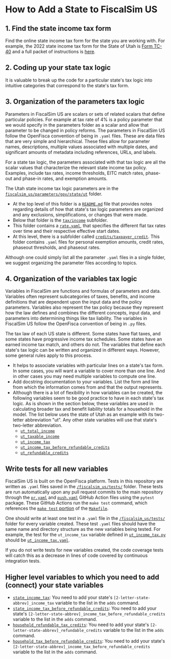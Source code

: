 # How to Add a State to FiscalSim US

## 1. Find the state income tax form
Find the online state income tax form for the state you are working with. For example, the 2022 state income tax form for the State of Utah is [Form TC-40](https://tax.utah.gov/forms/current/tc-40-fullpacket.pdf) and a full packet of instructions is [here](https://tax.utah.gov/forms/current/tc-40inst.pdf).

## 2. Coding up your state tax logic
It is valuable to break up the code for a particular state's tax logic into intuitive categories that correspond to the state's tax form.

## 3. Organization of the parameters tax logic
Parameters in FiscalSim US are scalars or sets of related scalars that define particular policies. For example at tax rate of 4% is a policy parameter that we would specify in the parameters folder as a scalar and allow that parameter to be changed in policy reforms. The parameters in FiscalSim US follow the OpenFisca convention of being in `.yaml` files. These are data files that are very simple and hierarchical. These files allow for parameter names, descriptions, multiple values associated with multiple dates, and significant amounts of metadata including references, URLs, and labels.

For a state tax logic, the parameters associated with that tax logic are all the scalar values that characterize the relevant state income tax policy. Examples, include tax rates, income thresholds, EITC match rates, phase-out and phase-in rates, and exemption amounts.

The Utah state income tax logic parameters are in the [`fiscalsim_us/parameters/gov/state/ut`](https://github.com/TheCGO/fiscalsim-us/tree/main/fiscalsim_us/parameters/gov/states/ut) folder.
* At the top level of this folder is a [`README.md`](https://github.com/TheCGO/fiscalsim-us/blob/main/fiscalsim_us/parameters/gov/states/ut/README.md) file that provides notes regarding details of how that state's tax logic parameters are organized and any exclusions, simplifications, or changes that were made.
* Below that folder is the [`tax/income`](https://github.com/TheCGO/fiscalsim-us/tree/main/fiscalsim_us/parameters/gov/states/ut/tax/income) subfolder.
* This folder contains a [`rate.yaml`](), that specifies the different flat tax rates over time and their respective effective start dates.
* At this level, there is a subfolder called [`credits/taxpayer_credit`](https://github.com/TheCGO/fiscalsim-us/tree/main/fiscalsim_us/parameters/gov/states/ut/tax/income/credits/taxpayer_credit). This folder contains `.yaml` files for personal exemption amounts, credit rates, phaseout thresholds, and phaseout rates.

Although one could simply list all the parameter `.yaml` files in a single folder, we suggest organizing the parameter files according to topics.

## 4. Organization of the variables tax logic
Variables in FiscalSim are functions and formulas of parameters and data. Variables often represent subcategories of taxes, benefits, and income definitions that are dependent upon the input data and the policy parameters. Variables also represent the tax policy because they represent how the law defines and combines the different concepts, input data, and parameters into determining things like tax liability. The variables in FiscalSim US follow the OpenFisca convention of being in `.py` files.

The tax law of each US state is different. Some states have flat taxes, and some states have progressive income tax schedules. Some states have an earned income tax match, and others do not. The variables that define each state's tax logic can be written and organized in different ways. However, some general rules apply to this process.
* It helps to associate variables with particular lines on a state's tax form. In some cases, you will want a variable to cover more than one line. And in other cases you may need multiple variables to compute one line.
* Add docstring documentation to your variables. List the form and line from which the information comes from and that the output represents.
* Although there is a lot of flexibility in how variables can be created, the following variables seem to be good practice to have in each state's tax logic. As is shown in the section below, these variables are used in calculating broader tax and benefit liability totals for a household in the model. The list below uses the state of Utah as an example with its two-letter abbreviation "ut". Any other state variables will use that state's two-letter abbreviation.
    * [`ut_total_income`](https://github.com/TheCGO/fiscalsim-us/blob/main/fiscalsim_us/variables/gov/states/ut/tax/income/ut_total_income.py)
    * [`ut_taxable_income`](https://github.com/TheCGO/fiscalsim-us/blob/main/fiscalsim_us/variables/gov/states/ut/tax/income/taxable_income/ut_taxable_income.py)
    * [`ut_income_tax`](https://github.com/TheCGO/fiscalsim-us/blob/main/fiscalsim_us/variables/gov/states/ut/tax/income/ut_income_tax.py)
    * [`ut_income_tax_before_refundable_credits`](https://github.com/TheCGO/fiscalsim-us/blob/main/fiscalsim_us/variables/gov/states/ut/tax/income/ut_income_tax_before_refundable_credits.py)
    * [`ut_refundable_credits`](https://github.com/TheCGO/fiscalsim-us/blob/main/fiscalsim_us/variables/gov/states/ut/tax/income/credits/refundable_credits/ut_refundable_credits.py)

## Write tests for all new variables
FiscalSim US is built on the OpenFisca platform. Tests in this repository are written as `.yaml` files saved in the [`/fiscalsim_us/tests/`](https://github.com/TheCGO/fiscalsim-us/tree/main/fiscalsim_us/tests) folder. These tests are run automatically upon any pull request commits to the main repository through the [`pr.yaml`](https://github.com/TheCGO/fiscalsim-us/blob/main/.github/workflows/pr.yaml) and [`push.yaml`](https://github.com/TheCGO/fiscalsim-us/blob/main/.github/workflows/push.yaml) GitHub Action files using the `pytest` package. These GitHub Actions run the `make test` command, which references the [`make test` portion](https://github.com/TheCGO/fiscalsim-us/blob/main/Makefile#L8) of the [`Makefile`](https://github.com/TheCGO/fiscalsim-us/blob/main/Makefile).

One should write at least one test in a `.yaml` file in the [`/fiscalsim_us/tests/`](https://github.com/TheCGO/fiscalsim-us/tree/main/fiscalsim_us/tests) folder for every variable created. These test `.yaml` files should have the same name and directory structure as the new variables being tested. For example, the test for the `ut_income_tax` variable defined in [`ut_income_tax.py`](https://github.com/TheCGO/fiscalsim-us/blob/main/fiscalsim_us/variables/gov/states/ut/tax/income/ut_income_tax.py) should be [`ut_income_tax.yaml`](https://github.com/TheCGO/fiscalsim-us/blob/main/fiscalsim_us/tests/policy/baseline/gov/states/ut/tax/income/ut_income_tax.yaml).

If you do not write tests for new variables created, the code coverage tests will catch this as a decrease in lines of code covered by continuous integration tests.

## Higher level variables to which you need to add (connect) your state variables
* [`state_income_tax`](https://github.com/TheCGO/fiscalsim-us/blob/main/fiscalsim_us/variables/gov/states/tax/income/state_income_tax.py): You need to add your state's `[2-letter-state-abbrev]_income_tax` variable to the list in the `adds` command.
* [`state_income_tax_before_refundable_credits`](https://github.com/TheCGO/fiscalsim-us/blob/main/fiscalsim_us/variables/gov/states/tax/income/state_income_tax_before_refundable_credits.py): You need to add your state's `[2-letter-state-abbrev]_income_tax_before_refundable_credits` variable to the list in the `adds` command.
* [`household_refundable_tax_credits`](https://github.com/TheCGO/fiscalsim-us/blob/main/fiscalsim_us/variables/household/income/household/household_refundable_tax_credits.py): You need to add your state's `[2-letter-state-abbrev]_refundable_credits` variable to the list in the `adds` command.
* [`household_tax_before_refundable_credits`](https://github.com/TheCGO/fiscalsim-us/blob/main/fiscalsim_us/variables/household/income/household/household_tax_before_refundable_credits.py): You need to add your state's `[2-letter-state-abbrev]_income_tax_before_refundable_credits` variable to the list in the `adds` command.
